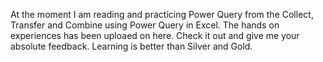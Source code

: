 At the moment I am reading and practicing Power Query from the Collect, Transfer and Combine using Power Query in Excel. The hands on experiences has been uploaed on here. Check it out and give me your absolute feedback. Learning is better than Silver and Gold.
